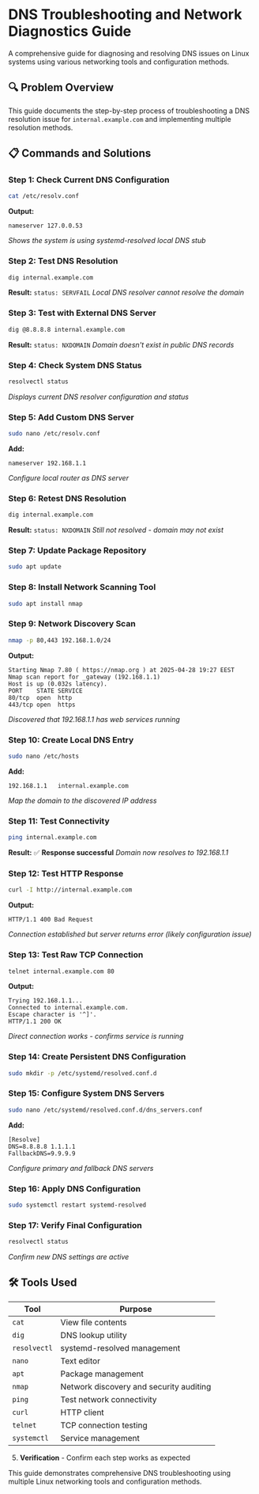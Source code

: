 # DNS Troubleshooting and Network Diagnostics Guide

A comprehensive guide for diagnosing and resolving DNS issues on Linux systems using various networking tools and configuration methods.

## 🔍 Problem Overview
This guide documents the step-by-step process of troubleshooting a DNS resolution issue for `internal.example.com` and implementing multiple resolution methods.

## 📋 Commands and Solutions

### Step 1: Check Current DNS Configuration
```bash
cat /etc/resolv.conf
```
**Output:**
```
nameserver 127.0.0.53
```
*Shows the system is using systemd-resolved local DNS stub*

### Step 2: Test DNS Resolution
```bash
dig internal.example.com
```
**Result:** `status: SERVFAIL`
*Local DNS resolver cannot resolve the domain*

### Step 3: Test with External DNS Server
```bash
dig @8.8.8.8 internal.example.com
```
**Result:** `status: NXDOMAIN`
*Domain doesn't exist in public DNS records*

### Step 4: Check System DNS Status
```bash
resolvectl status
```
*Displays current DNS resolver configuration and status*

### Step 5: Add Custom DNS Server
```bash
sudo nano /etc/resolv.conf
```
**Add:**
```
nameserver 192.168.1.1
```
*Configure local router as DNS server*

### Step 6: Retest DNS Resolution
```bash
dig internal.example.com
```
**Result:** `status: NXDOMAIN`
*Still not resolved - domain may not exist*

### Step 7: Update Package Repository
```bash
sudo apt update
```

### Step 8: Install Network Scanning Tool
```bash
sudo apt install nmap
```

### Step 9: Network Discovery Scan
```bash
nmap -p 80,443 192.168.1.0/24
```
**Output:**
```
Starting Nmap 7.80 ( https://nmap.org ) at 2025-04-28 19:27 EEST
Nmap scan report for _gateway (192.168.1.1)
Host is up (0.032s latency).
PORT    STATE SERVICE
80/tcp  open  http
443/tcp open  https
```
*Discovered that 192.168.1.1 has web services running*

### Step 10: Create Local DNS Entry
```bash
sudo nano /etc/hosts
```
**Add:**
```
192.168.1.1   internal.example.com
```
*Map the domain to the discovered IP address*

### Step 11: Test Connectivity
```bash
ping internal.example.com
```
**Result:** ✅ **Response successful**
*Domain now resolves to 192.168.1.1*

### Step 12: Test HTTP Response
```bash
curl -I http://internal.example.com
```
**Output:**
```
HTTP/1.1 400 Bad Request
```
*Connection established but server returns error (likely configuration issue)*

### Step 13: Test Raw TCP Connection
```bash
telnet internal.example.com 80
```
**Output:**
```
Trying 192.168.1.1...
Connected to internal.example.com.
Escape character is '^]'.
HTTP/1.1 200 OK
```
*Direct connection works - confirms service is running*

### Step 14: Create Persistent DNS Configuration
```bash
sudo mkdir -p /etc/systemd/resolved.conf.d
```

### Step 15: Configure System DNS Servers
```bash
sudo nano /etc/systemd/resolved.conf.d/dns_servers.conf
```
**Add:**
```
[Resolve]
DNS=8.8.8.8 1.1.1.1
FallbackDNS=9.9.9.9
```
*Configure primary and fallback DNS servers*

### Step 16: Apply DNS Configuration
```bash
sudo systemctl restart systemd-resolved
```

### Step 17: Verify Final Configuration
```bash
resolvectl status
```
*Confirm new DNS settings are active*

## 🛠️ Tools Used

| Tool | Purpose |
|------|---------|
| `cat` | View file contents |
| `dig` | DNS lookup utility |
| `resolvectl` | systemd-resolved management |
| `nano` | Text editor |
| `apt` | Package management |
| `nmap` | Network discovery and security auditing |
| `ping` | Test network connectivity |
| `curl` | HTTP client |
| `telnet` | TCP connection testing |
| `systemctl` | Service management |

5. **Verification** - Confirm each step works as expected

This guide demonstrates comprehensive DNS troubleshooting using multiple Linux networking tools and configuration methods.
